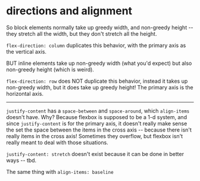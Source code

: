 # directions and alignment

So block elements normally take up greedy width, and non-greedy height -- they stretch all the width, but they don't stretch all the height.

`flex-direction: column` duplicates this behavior, with the primary axis as the vertical axis.

BUT inline elements take up non-greedy width (what you'd expect) but also non-greedy height (which is weird).

`flex-direction: row` does NOT duplicate this behavior, instead it takes up non-greedy width, but it does take up greedy height! The primary axis is the horizontal axis.

---

`justify-content` has a `space-between` and `space-around`, which `align-items` doesn't have. Why? Because flexbox is supposed to be a 1-d system, and since `justify-content` is for the primary axis, it doesn't really make sense the set the space between the items in the cross axis -- because there isn't really items in the cross axis! Sometimes they overflow, but flexbox isn't really meant to deal with those situations.

`justify-content: stretch` doesn't exist because it can be done in better ways -- tbd.

The same thing with `align-items: baseline`
